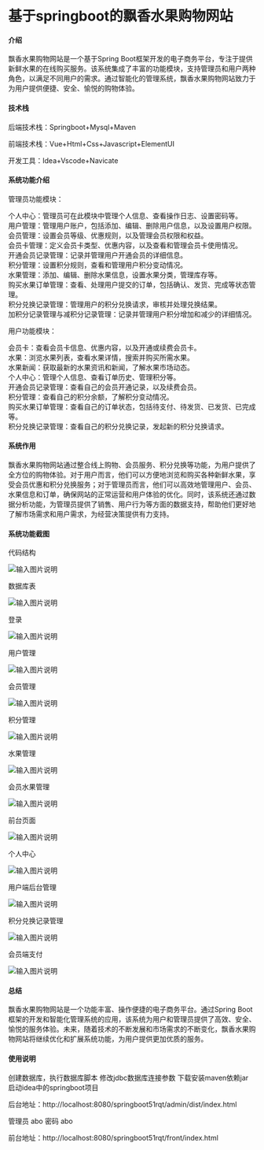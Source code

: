 # 基于springboot的飘香水果购物网站

#### 介绍

飘香水果购物网站是一个基于Spring Boot框架开发的电子商务平台，专注于提供新鲜水果的在线购买服务。该系统集成了丰富的功能模块，支持管理员和用户两种角色，以满足不同用户的需求。通过智能化的管理系统，飘香水果购物网站致力于为用户提供便捷、安全、愉悦的购物体验。

#### 技术栈

后端技术栈：Springboot+Mysql+Maven

前端技术栈：Vue+Html+Css+Javascript+ElementUI

开发工具：Idea+Vscode+Navicate

#### 系统功能介绍

管理员功能模块：

个人中心：管理员可在此模块中管理个人信息、查看操作日志、设置密码等。  
用户管理：管理用户账户，包括添加、编辑、删除用户信息，以及设置用户权限。  
会员管理：设置会员等级、优惠规则，以及管理会员权限和权益。  
会员卡管理：定义会员卡类型、优惠内容，以及查看和管理会员卡使用情况。  
开通会员记录管理：记录并管理用户开通会员的详细信息。  
积分管理：设置积分规则，查看和管理用户积分变动情况。  
水果管理：添加、编辑、删除水果信息，设置水果分类，管理库存等。  
购买水果订单管理：查看、处理用户提交的订单，包括确认、发货、完成等状态管理。  
积分兑换记录管理：管理用户的积分兑换请求，审核并处理兑换结果。  
加积分记录管理与减积分记录管理：记录并管理用户积分增加和减少的详细情况。  

用户功能模块：  

会员卡：查看会员卡信息、优惠内容，以及开通或续费会员卡。  
水果：浏览水果列表，查看水果详情，搜索并购买所需水果。  
水果新闻：获取最新的水果资讯和新闻，了解水果市场动态。  
个人中心：管理个人信息、查看订单历史、管理积分等。  
开通会员记录管理：查看自己的会员开通记录，以及续费会员。  
积分管理：查看自己的积分余额，了解积分变动情况。  
购买水果订单管理：查看自己的订单状态，包括待支付、待发货、已发货、已完成等。  
积分兑换记录管理：查看自己的积分兑换记录，发起新的积分兑换请求。  


#### 系统作用

飘香水果购物网站通过整合线上购物、会员服务、积分兑换等功能，为用户提供了全方位的购物体验。对于用户而言，他们可以方便地浏览和购买各种新鲜水果，享受会员优惠和积分兑换服务；对于管理员而言，他们可以高效地管理用户、会员、水果信息和订单，确保网站的正常运营和用户体验的优化。同时，该系统还通过数据分析功能，为管理员提供了销售、用户行为等方面的数据支持，帮助他们更好地了解市场需求和用户需求，为经营决策提供有力支持。

#### 系统功能截图

代码结构

![输入图片说明](images/1ae9b01d8960e2758e0665158e4bd50.png)

数据库表

![输入图片说明](images/0591e2731421a996668c5fa6f621ccb.png)

登录

![输入图片说明](images/4e5fe331188aa924435580ae1cfe8fb.png)

用户管理

![输入图片说明](images/e3740c1175d7d8214d84406157ad0c4.png)

会员管理

![输入图片说明](images/cfdd1d8e88a6e54eed0d9df3143aacb.png)

积分管理

![输入图片说明](images/d0f3a1453fbd74cacec861d3ba5f9c6.png)

水果管理

![输入图片说明](images/4f6de92d402d9abbe949a3d5e74cf06.png)

会员水果管理

![输入图片说明](images/b1853a6190e9d5002ba5fffc2a4587a.png)

前台页面

![输入图片说明](images/0fa62a84537c0332f7eefef570eb543.png)

个人中心

![输入图片说明](images/7a053a56653b1ffe0674940befd4611.png)

用户端后台管理

![输入图片说明](images/801c7e674c2b0498dd4f183bc77c361.png)

积分兑换记录管理

![输入图片说明](images/a85b76a4292fc0015b40501a2a26b34.png)

会员端支付

![输入图片说明](images/61449316abfd8ad9221fb3c53d6a20b.png)

#### 总结

飘香水果购物网站是一个功能丰富、操作便捷的电子商务平台。通过Spring Boot框架的开发和智能化管理系统的应用，该系统为用户和管理员提供了高效、安全、愉悦的服务体验。未来，随着技术的不断发展和市场需求的不断变化，飘香水果购物网站将继续优化和扩展系统功能，为用户提供更加优质的服务。

#### 使用说明

创建数据库，执行数据库脚本 修改jdbc数据库连接参数 下载安装maven依赖jar 启动idea中的springboot项目

后台地址：http://localhost:8080/springboot51rqt/admin/dist/index.html

管理员  abo 密码 abo

前台地址：http://localhost:8080/springboot51rqt/front/index.html



